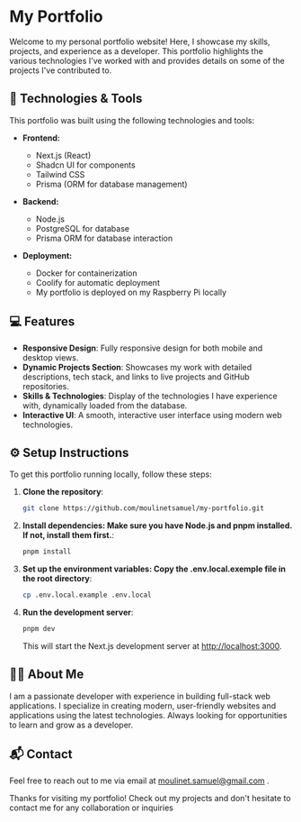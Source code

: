 # My Portfolio

Welcome to my personal portfolio website! Here, I showcase my skills, projects, and experience as a developer. This portfolio highlights the various technologies I've worked with and provides details on some of the projects I've contributed to.

## 🚀 Technologies & Tools

This portfolio was built using the following technologies and tools:

- **Frontend:**
  - Next.js (React)
  - Shadcn UI for components
  - Tailwind CSS
  - Prisma (ORM for database management)
- **Backend:**

  - Node.js
  - PostgreSQL for database
  - Prisma ORM for database interaction

- **Deployment:**
  - Docker for containerization
  - Coolify for automatic deployment
  - My portfolio is deployed on my Raspberry Pi locally

## 💻 Features

- **Responsive Design**: Fully responsive design for both mobile and desktop views.
- **Dynamic Projects Section**: Showcases my work with detailed descriptions, tech stack, and links to live projects and GitHub repositories.
- **Skills & Technologies**: Display of the technologies I have experience with, dynamically loaded from the database.
- **Interactive UI**: A smooth, interactive user interface using modern web technologies.

## ⚙️ Setup Instructions

To get this portfolio running locally, follow these steps:

1. **Clone the repository**:

   ```bash
   git clone https://github.com/moulinetsamuel/my-portfolio.git
   ```

2. **Install dependencies: Make sure you have Node.js and pnpm installed. If not, install them first.**:

   ```bash
   pnpm install
   ```

3. **Set up the environment variables: Copy the .env.local.exemple file in the root directory**:

   ```bash
   cp .env.local.example .env.local
   ```

4. **Run the development server**:

   ```bash
   pnpm dev
   ```

   This will start the Next.js development server at <http://localhost:3000>.

## 🧑‍💻 About Me

I am a passionate developer with experience in building full-stack web applications. I specialize in creating modern, user-friendly websites and applications using the latest technologies. Always looking for opportunities to learn and grow as a developer.

## 📬 Contact

Feel free to reach out to me via email at [moulinet.samuel@gmail.com](mailto:moulinet.samuel@gmail.com)
.

Thanks for visiting my portfolio! Check out my projects and don't hesitate to contact me for any collaboration or inquiries
